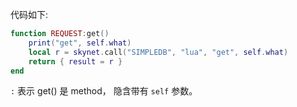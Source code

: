 代码如下:

```lua
function REQUEST:get()
	print("get", self.what)
	local r = skynet.call("SIMPLEDB", "lua", "get", self.what)
	return { result = r }
end
```

`:` 表示 get() 是 method， 隐含带有 `self` 参数。

